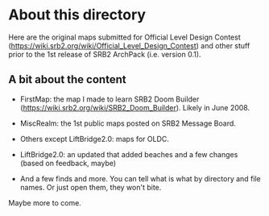 About this directory
=============

Here are the original maps submitted for Official Level Design Contest (https://wiki.srb2.org/wiki/Official_Level_Design_Contest) and other stuff prior to the 1st release of SRB2 ArchPack (i.e. version 0.1).


A bit about the content
-------------

* FirstMap: the map I made to learn SRB2 Doom Builder (https://wiki.srb2.org/wiki/SRB2_Doom_Builder). Likely in June 2008.

* MiscRealm: the 1st public maps posted on SRB2 Message Board.

* Others except LiftBridge2.0: maps for OLDC.

* LiftBridge2.0: an updated that added beaches and a few changes (based on feedback, maybe)

* And a few finds and more. You can tell what is what by directory and file names. Or just open them, they won't bite.

Maybe more to come.
